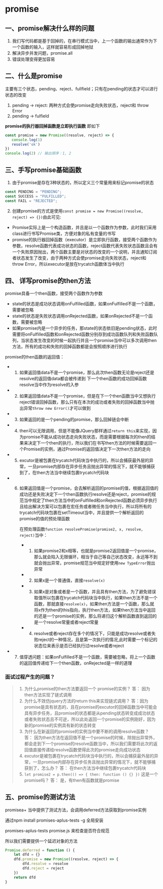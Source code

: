 # promise

## 一、promise解决什么样的问题

1. 我们写代码都是基于回掉的，在串行模式当中，上一个函数的输出通常作为下一个函数的输入，这样就容易形成回掉地狱
2. 解决异步并发问题，promise.all
3. 错误处理变得更加容易

## 二、什么是promise

主要有三个状态，pending、reject、fullfield；只有在pending的状态才可以进行状态的改变

1. pending -> reject: 两种方式会使promise走向失败状态，reject和 throw Error
2. pending -> fulfield

**promise的执行器回掉函数是立即执行函数** 即如下

```js
const promise = new Promise((resolve, reject) => {
   console.log(1)
   resolve('ok')
}) 
console.log(2) // 输出顺序：1, 2
```

## 三、手写promise基础函数

1. 由于promise是存在3种状态的，所以定义三个常量用来标记promise的状态

```js
const PENDING = "PENDING";
const SUCCESS = "FULFILLED";
const FAIL = "REJECTED";
```

2. 创建promise的方式是使用`const promise = new Promise((resolve, reject) => {})`由此可见:

+ Promise实际上是一个构造函数，并且是以一个函数作为参数，此时我们采用class进行书写Promise类，方便对象的私有变量的书写
+ promise的执行器回掉函数（executor）是立即执行函数，接受两个函数作为参数，resolve函数代表成功状态的函数，reject函数代表失败状态函数且会有一个失败原因抛出，两个函数主要是对状态的改变的一个说明，并且通知订阅者状态发生了改变，由于两种方式会使promise走向失败状态，reject和 throw Error，所以executor是放在trycatch函数体当中执行
  
## 四、 详写promise的then方法

promise具备一个then函数，接受两个函数作为参数

- state的状态是成功状态调用onFulfilled函数，如果onFulfilled不是一个函数，需要被忽略
- state的状态是失败状态调用onRejected函数，如果onRejected不是一个函数，需要被忽略
- 如果promise内是一个异步的任务，那state的状态依旧是pending状态，此时需要将onFulfilled函数和onRejected函数分别存到成功函数队列和失败函数队列，当状态发生改变的时候一起执行并且一个promise当中可以多次调用then方法，所有的成功和失败的回掉函数都是会按照顺序进行执行

promise的then函数的返回值：

+ 1. 如果返回值data不是一个promise，那么此次then函数无论是reject还是resolve的返回值data都会被传递到 下一个then函数的成功回掉函数resolve当中作为resolve的入参
+ 2. 如果返回值data不是一个promise，但是在下一个then函数当中又想执行reject错误回掉函数，那么只有在本次的成功或者失败的回掉函数当中抛出异常`throw new Error()`才可以做到
+ 3. 如果返回的是一个pending的promise，那么回掉链会中断
+ 4. then可以无限调用，但是不能像JQuery那样通过`return this`来实现，因为promise不能从成功状态走向失败状态，而是需要根据每次的then的结果来决定下一个then的执行，所以我们在书写then方法的时候需要返回一个Promise的实例，通过Promise的返回值决定下一次then方法的走向
+ 5. excutor是被包裹在trycatch代码块当中执行的，所以会捕获最外层的异常，一旦promise内部存在异步任务且抛出异常的情况下，就不能够捕获到了，在then方法当中继续包裹trycatch代码块
+ 6. 如果返回值是一个promise，会去解析返回的promise的值，根据返回值的成功还是失败决定下一个then函数执行resolve还是reject，promise的规范当中规定了then方法当中的onFulfilled和onRejected函数必须异步执行且给出解决方案可以包裹在宏任务或者微任务当中执行，所以将所有的trycatch代码块包裹在setTimeout当中，并且提供一个解析返回的promise的值的预处理函数
      
        在预处理函数`function resolvePromise(promise2, x, resolve, reject)`当中：
        
        + 1. 如果promise2和x相等，也就是promise2返回值是一个promise，那么就会陷入无限循环，相当于自己等自己状态改变，永远等不到就会抛出异常，promise规范当中规定好使用`new TypeError`抛出异常
        + 2. 如果x是一个普通值，直接`resolve(x)`
        + 3. 如果x是对象或者是一个函数，并且具有then方法，为了避免错误取值所以包裹在trycatch代码块当中执行，如果then方法不是一个函数，那就直接`resolve(x)`，如果then方法是一个函数，那么就将x作为then的this指向，执行then方法，如果then方法当中返回的还是一个promise的实例，那么将递归这个解析函数直到返回的是一个resolve常量或者reject常量
        + 4. resolve或者reject存在多个的情况下，只能是成功resolve或者失败reject的一种情况，且是第一次执行的情况,此时需要一个标记的状态位来表示是否已经执行过resolve或者reject
+ 7. 值穿透问题：如果onFulfilled不是一个函数，需要被忽略，将上一个函数的返回值传递给下一个then函数，onRejected是一样的道理

### 面试过程产生的问题？

> 1. 为什么promise的then方法要返回一个 promise的实例？
> 答： 因为then方法实现了链式调用
> 2. 为什么不效仿jquery方法的return this来实现链式调用？
> 答：因为promise是具有状态的，且在promise的excutor的回掉函数当中可能会具有异步任务，且promise的状态都是从pending状态转变成成功状态或者失败状态且不可逆，所以此处返回一个promise的实例刚好，因为新的promise的实例具有新的状态转变
> 3. 为什么在新返回的promise的实例当中要不断的调用resolve函数？
> 答： 因为then方法在返回值不是一个promise的时候，除抛出异常外，都会走到下一个promise的resolve函数当中，所以我们需要将此次的返回值直接传递给resolve函数使得此次的promise走向成功状态
> 4. excutor是被包裹在trycatch代码块当中执行的，所以会捕获最外层的异常，一旦promise内部存在异步任务且抛出异常的情况下，就不能够捕获到了，怎么办？
> 答： 在then方法当中继续包裹trycatch代码块
> 5. `let promise2 = p.then(() => { then: function () {} })` 这是一个promise吗？
> 答： 是，有then有函数就是promise
> 

## 五、promise的测试方法

promisea+ 当中提供了测试方法，会调用deferred方法获取到promise实例

通过npm install promises-aplus-tests -g 全局安装

promises-aplus-tests promise.js 来检查是否符合规范

所以我们需要提供一个延迟对象的方法

```js
Promise.deferred = function () {
    let dfd = {}
    dfd.promise = new Promise((resolve, reject) => {
        dfd.resolve = resolve
        dfd.reject = reject
    })
    return dfd
}
```
